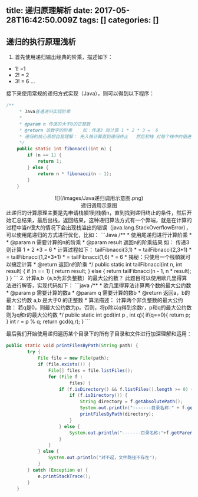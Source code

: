 title: 递归原理解析
date: 2017-05-28T16:42:50.009Z
tags: []
categories: []
---
## 递归的执行原理浅析

1. 首先使用递归输出经典的阶乘，描述如下：
* 1! =1
* 2! = 2
* 3! = 6
...


接下来使用常规的递归方式实现（Java），则可以得到以下程序：
```Java
/**
     * Java普通递归实现阶乘
     *
     * @param n 传递的大于0的正整数
     * @return 该数字的阶乘    如：传递3 则计算 1 * 2 * 3 =  6
     * 递归的核心思想自我理解： 先入栈计算直到递归终止   然后初栈 对每个栈中的值进行计算  最后得到结果
     */
    public static int fibonacci(int n) {
        if (n == 1) {
            return 1;
        } else {
            return n * fibonacci(n - 1);
        }
    }
```
<center>![](/images/Java递归调用示意图.png)</center>
<center>递归调用示意图</center>
此递归的计算原理主要是先申请栈幁1到栈幁n，直到找到递归终止的条件，然后开始汇总结果，最后出栈，返回结果，这种递归算法方式有一个弊端，就是在计算的过程中当n很大的情况下会出现栈溢出的错误（java.lang.StackOverflowError），可以使用尾递归的方式进行优化，比如：
```Java
 /**
     * 使用尾递归进行计算阶乘
     *
     * @param n      需要计算的n的阶乘
     * @param result 返回n的阶乘结果  如： 传递3  则计算 1 * 2 *3 = 6
     *               计算过程如下： tailFibnacci(3,1)
     *               = tailFibnacci(2,3*1)
     *               = tailFibnacci(1,2*3*1)
     *               = tailFibnacci(1,6)
     *               = 6
     *               揭秘：只使用一个栈幁就可以搞定计算
     * @return 返回n的阶乘
     */
    public static int tailFibnacci(int n, int result) {
        if (n == 1) {
            return result;
        } else {
            return tailFibnacci(n - 1, n * result);
        }
    }
```
2. 计算a,b（a,b为非负整数）的最大公约数？
此题目可以使用欧几里得算法进行解答，实现代码如下：
```java
/**
     * 欧几里得算法计算两个数的最大公约数
     * @param p 需要计算的数a
     * @param q 需要计算的数b
     * @return 返回a，b的最大公约数  a,b 是大于0 的正整数
     * 算法描述： 计算两个非负整数的最大公约数： 若q是0，则最大公约数为p。否则，将p除以q得到余数r，p和q的最大公约数则为q和r的最大公约数
     */
    public static int gcd(int p , int q){
        if(q==0){
            return p;
        }
        int r = p % q;
        return gcd(q,r);
    }
```

最后我们开始使用递归遍历某个目录下的所有子目录和文件进行加深理解和运用：
```Java
public static void printFilesByPath(String path) {
        try {
            File file = new File(path);
            if (file.exists()) {
                File[] files = file.listFiles();
                for (File f :
                        files) {
                    if (f.isDirectory() && f.listFiles().length >= 0) {
                        if (f.isDirectory()) {
                            String directory = f.getAbsolutePath();
                            System.out.println("-------目录名称:" + f.getAbsolutePath());
                            printFilesByPath(directory);
                        }
                    } else {
                        System.out.println("-------目录名称:"+f.getParent()+"--->文件名称：" + f.getAbsolutePath());
                    }
                }
            } else {
                System.out.println("对不起，文件路径不存在");
            }
        } catch (Exception e) {
            e.printStackTrace();
        }
    }
```
